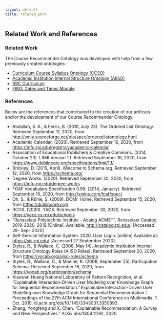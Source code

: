 ```yaml
---
layout: default
title: related_work
---
```


## Related Work and References

### Related Work

The Course Recommender Ontology was developed with help from a few previously created ontologies:
- <a href="https://xworks.gr/ontologies/ccso.owl">Curriculum Course Syllabus Ontology (CCSO)</a>
- <a href="https://vocab.org/aiiso/">Academic Institution Internal Structure Ontology (AIISO)</a>
- <a href="https://www.bbc.co.uk/ontologies/curriculum">BBC Curriculum</a>
- <a href="https://www.google.com/url?q=https://spec.edmcouncil.org/fibo/ontology/FND/DatesAndTimes/MetadataFNDDatesAndTimes/DatesAndTimesModule&sa=D&ust=1607220146759000&usg=AOvVaw1oseNh4OQmhiQuCp7vwcGd">FIBO: Dates and Times Module</a>

### References

Below are the references that contributed to the creation of our artifcats and/or the development of our Course Recommender Ontology.

- Abdallah, S. A., &amp; Ferris, B. (2010, July 23). The Ordered List Ontology. Retrieved September 11, 2020, from http://smiy.sourceforge.net/olo/spec/orderedlistontology.html
- Academic Calendar. (2020). Retrieved September 16, 2020, from https://info.rpi.edu/registrar/academic-calendar
- Association of Educational Publishers & Creative Commons. (2014, October 23). LRMI Version 1.1. Retrieved September 16, 2020, from https://www.dublincore.org/specifications/lrmi/1.1/
- Brickley, D. (2015, April). Welcome to Schema.org. Retrieved September 12, 2020, from https://schema.org/
- Degree Works. (2020). Retrieved September 20, 2020, from https://info.rpi.edu/degree-works
- FOAF Vocabulary Specification 0.99. (2014, January). Retrieved September 16, 2020, from http://xmlns.com/foaf/spec/
- Oh, S., &amp; Rühle, S. (2009). DCMI: Home. Retrieved September 15, 2020, from https://dublincore.org/
- RCOS. (2020). YACS. Retrieved September 30, 2020, from https://yacs.cs.rpi.edu/schools
- "Rensselaer Polytechnic Institute - Acalog ACMS™", Rensselaer Catalog 2019-2020, 2019.[Online]. Available: http://catalog.rpi.edu/. [Accessed: 28- Sep- 2020]
- Self-Service Information System. 2020. User Login. [online] Available at: <https://sis.rpi.edu/> [Accessed 27 September 2020].
- Styles, R., &amp; Wallace, C. (2008, May 14). Academic Institution Internal Structure Ontology Roles (AIISO Roles). Retrieved September 20, 2020, from https://vocab.org/aiiso-roles/schema
- Styles, R., Wallace, C., &amp; Moeller, K. (2008, September 25). Participation Schema. Retrieved September 16, 2020, from https://vocab.org/participation/schema
- Xiaowen Huang National Laboratory of Pattern Recognition, et al. “Explainable Interaction-Driven User Modeling over Knowledge Graph for Sequential Recommendation.” Explainable Interaction-Driven User Modeling over Knowledge Graph for Sequential Recommendation | Proceedings of the 27th ACM International Conference on Multimedia, 1 Oct. 2019, dl.acm.org/doi/10.1145/3343031.3350893.
- Zhang, Yongfeng and X. Chen. “Explainable Recommendation: A Survey and New Perspectives.” ArXiv abs/1804.11192, 2020.
